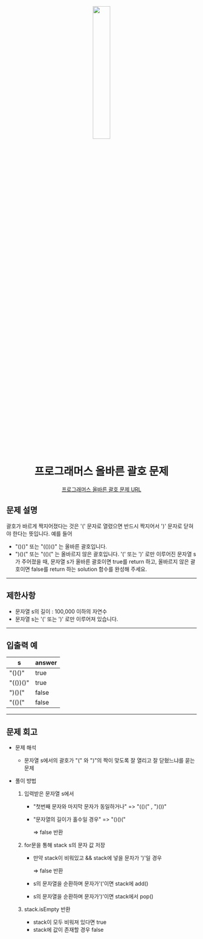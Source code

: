 <div align="center">
<img src="https://user-images.githubusercontent.com/81874493/221783432-5e4d090c-9a4c-44bb-a19e-a018d24946f4.PNG" width = "30%" height="30%">

# 프로그래머스 올바른 괄호 문제
[프로그래머스 올바른 괄호 문제 URL](https://school.programmers.co.kr/learn/courses/30/lessons/12909)

</div>



## 문제 설명
괄호가 바르게 짝지어졌다는 것은 '(' 문자로 열렸으면 반드시 짝지어서 ')' 문자로 닫혀야 한다는 뜻입니다. 예를 들어

* "()()" 또는 "(())()" 는 올바른 괄호입니다.
* ")()(" 또는 "(()(" 는 올바르지 않은 괄호입니다.
'(' 또는 ')' 로만 이루어진 문자열 s가 주어졌을 때, 문자열 s가 올바른 괄호이면 true를 return 하고, 올바르지 않은 괄호이면 false를 return 하는 solution 함수를 완성해 주세요.

---
## 제한사항
* 문자열 s의 길이 : 100,000 이하의 자연수
* 문자열 s는 '(' 또는 ')' 로만 이루어져 있습니다.

---
## 입출력 예

|s|answer|
|----|---|
|"()()"|true|
|"(())()"|true|
|")()("|false|
|"(()("|false|
---
## 문제 회고

* 문제 해석
    * 문자열 s에서의 괄호가 "(" 와 ")"의 짝이 맞도록 잘 열리고 잘 닫혔느냐를 묻는 문제
    
    
* 풀이 방법
    1. 입력받은 문자열 s에서
        * "첫번째 문자와 마지막 문자가 동일하거나" => "(()(" , ")())"
        * "문자열의 길이가 홀수일 경우" => "()()("

            => false 반환

    2.  for문을 통해 stack s의 문자 값 저장
        * 만약 stack이 비워있고 && stack에 넣을 문자가 ')'일 경우 
            
            => false 반환
        * s의 문자열을 순환하며 문자가'('이면 stack에 add()
        * s의 문자열을 순환하며 문자가')'이면 stack에서 pop()

    3. stack.isEmpty 반환
        * stack이 모두 비워져 있다면 true
        * stack에 값이 존재할 경우 false

          

